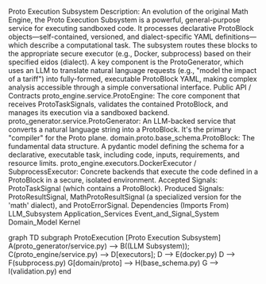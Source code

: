 Proto Execution Subsystem
Description: An evolution of the original Math Engine, the Proto Execution Subsystem is a powerful, general-purpose service for executing sandboxed code. It processes declarative ProtoBlock objects—self-contained, versioned, and dialect-specific YAML definitions—which describe a computational task. The subsystem routes these blocks to the appropriate secure executor (e.g., Docker, subprocess) based on their specified eidos (dialect).
A key component is the ProtoGenerator, which uses an LLM to translate natural language requests (e.g., "model the impact of a tariff") into fully-formed, executable ProtoBlock YAML, making complex analysis accessible through a simple conversational interface.
Public API / Contracts
proto_engine.service.ProtoEngine: The core component that receives ProtoTaskSignals, validates the contained ProtoBlock, and manages its execution via a sandboxed backend.
proto_generator.service.ProtoGenerator: An LLM-backed service that converts a natural language string into a ProtoBlock. It's the primary "compiler" for the Proto plane.
domain.proto.base_schema.ProtoBlock: The fundamental data structure. A pydantic model defining the schema for a declarative, executable task, including code, inputs, requirements, and resource limits.
proto_engine.executors.DockerExecutor / SubprocessExecutor: Concrete backends that execute the code defined in a ProtoBlock in a secure, isolated environment.
Accepted Signals: ProtoTaskSignal (which contains a ProtoBlock).
Produced Signals: ProtoResultSignal, MathProtoResultSignal (a specialized version for the 'math' dialect), and ProtoErrorSignal.
Dependencies (Imports From)
LLM_Subsystem
Application_Services
Event_and_Signal_System
Domain_Model
Kernel


graph TD
    subgraph ProtoExecution [Proto Execution Subsystem]
        A(proto_generator/service.py) --> B((LLM Subsystem));
        C(proto_engine/service.py) --> D[executors];
        D --> E(docker.py)
        D --> F(subprocess.py)
        G[domain/proto] --> H(base_schema.py)
        G --> I(validation.py)
    end